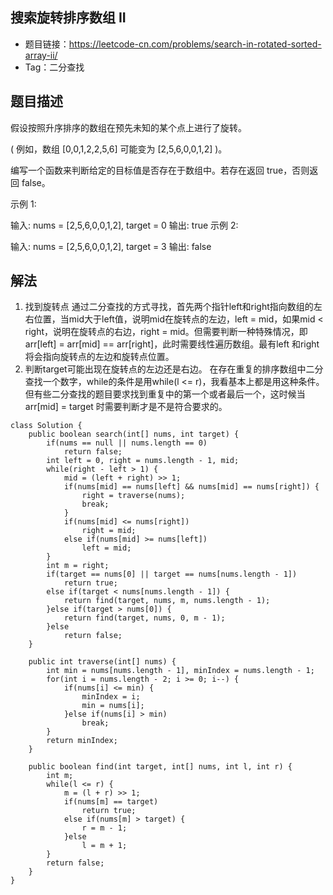 ## 搜索旋转排序数组 II

- 题目链接：https://leetcode-cn.com/problems/search-in-rotated-sorted-array-ii/
- Tag：二分查找

## 题目描述
假设按照升序排序的数组在预先未知的某个点上进行了旋转。

( 例如，数组 [0,0,1,2,2,5,6] 可能变为 [2,5,6,0,0,1,2] )。

编写一个函数来判断给定的目标值是否存在于数组中。若存在返回 true，否则返回 false。

示例 1:

输入: nums = [2,5,6,0,0,1,2], target = 0
输出: true
示例 2:

输入: nums = [2,5,6,0,0,1,2], target = 3
输出: false

## 解法
1. 找到旋转点
	通过二分查找的方式寻找，首先两个指针left和right指向数组的左右位置，当mid大于left值，说明mid在旋转点的左边，left = mid，如果mid < right，说明在旋转点的右边，right = mid。但需要判断一种特殊情况，即arr[left] = arr[mid] == arr[right]，此时需要线性遍历数组。最有left 和right将会指向旋转点的左边和旋转点位置。
2. 判断target可能出现在旋转点的左边还是右边。
在存在重复的排序数组中二分查找一个数字，while的条件是用while(l <= r)，我看基本上都是用这种条件。但有些二分查找的题目要求找到重复中的第一个或者最后一个，这时候当arr[mid] = target 时需要判断才是不是符合要求的。
```
class Solution {
    public boolean search(int[] nums, int target) {
        if(nums == null || nums.length == 0)
            return false;
        int left = 0, right = nums.length - 1, mid;
        while(right - left > 1) {
            mid = (left + right) >> 1;
            if(nums[mid] == nums[left] && nums[mid] == nums[right]) {
                right = traverse(nums);
                break;
            }
            if(nums[mid] <= nums[right]) 
                right = mid;
            else if(nums[mid] >= nums[left])
                left = mid;
        }
        int m = right;
        if(target == nums[0] || target == nums[nums.length - 1])
            return true;
        else if(target < nums[nums.length - 1]) {
            return find(target, nums, m, nums.length - 1);
        }else if(target > nums[0]) {
            return find(target, nums, 0, m - 1);
        }else
            return false;
    }
    
    public int traverse(int[] nums) {
        int min = nums[nums.length - 1], minIndex = nums.length - 1;
        for(int i = nums.length - 2; i >= 0; i--) {
            if(nums[i] <= min) {
                minIndex = i;
                min = nums[i];
            }else if(nums[i] > min)
                break;
        }
        return minIndex;
    }
    
    public boolean find(int target, int[] nums, int l, int r) {
        int m;
        while(l <= r) {
            m = (l + r) >> 1;
            if(nums[m] == target) 
                return true;
            else if(nums[m] > target) {
                r = m - 1;
            }else
                l = m + 1;
        }
        return false;
    }
}
```